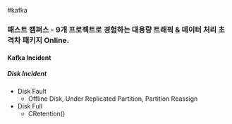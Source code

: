 #kafka
### 패스트 캠퍼스 - 9개 프로젝트로 경험하는 대용량 트래픽 & 데이터 처리 초격차 패키지 Online.
#### Kafka Incident
##### Disk Incident
* Disk Fault
	* Offline Disk, Under Replicated Partition, Partition Reassign
* Disk Full
	* CRetention()